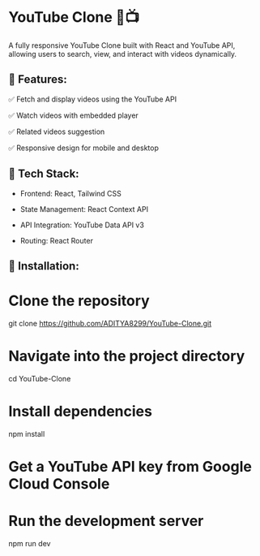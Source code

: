 # YouTube Clone 🎥📺

A fully responsive YouTube Clone built with React and YouTube API, allowing users to search, view, and interact with videos dynamically.


##  🔹 Features:

✅ Fetch and display videos using the YouTube API

✅ Watch videos with embedded player

✅ Related videos suggestion

✅ Responsive design for mobile and desktop


## 🔧 Tech Stack:

* Frontend: React, Tailwind CSS

* State Management: React Context API 

* API Integration: YouTube Data API v3

* Routing: React Router

## 🔧 Installation:

# Clone the repository
git clone https://github.com/ADITYA8299/YouTube-Clone.git

# Navigate into the project directory
cd YouTube-Clone

# Install dependencies
npm install

# Get a YouTube API key from Google Cloud Console

# Run the development server
npm run dev

